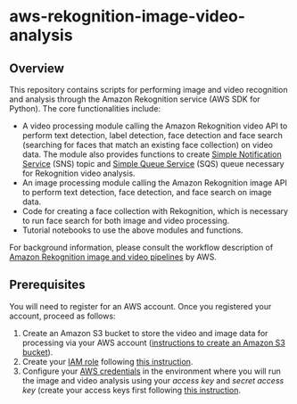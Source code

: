 # aws-rekognition-image-video-analysis

## Overview
This repository contains scripts for performing image and video recognition and analysis through the Amazon Rekognition service (AWS SDK for Python). The core functionalities include:

- A video processing module calling the Amazon Rekognition video API to perform text detection, label detection, face detection and face search (searching for faces that match an existing face collection) on video data. The module also provides functions to create [Simple Notification Service](https://docs.aws.amazon.com/sns/latest/dg/welcome.html) (SNS) topic and [Simple Queue Service](https://docs.aws.amazon.com/AWSSimpleQueueService/latest/SQSDeveloperGuide/welcome.html) (SQS) queue necessary for Rekognition video analysis.
- An image processing module calling the Amazon Rekognition image API to perform text detection, face detection, and face search on image data.
- Code for creating a face collection with Rekognition, which is necessary to run face search for both image and video processing.
- Tutorial notebooks to use the above modules and functions. 

For background information, please consult the workflow description of [Amazon Rekognition image and video pipelines](https://github.com/aws-samples/amazon-rekognition-serverless-large-scale-image-and-video-processing/blob/main/README.md) by AWS. 

## Prerequisites
You will need to register for an AWS account. Once you registered your account, proceed as follows:

1. Create an Amazon S3 bucket to store the video and image data for processing via your AWS account ([instructions to create an Amazon S3 bucket](https://docs.aws.amazon.com/AmazonS3/latest/userguide/create-bucket-overview.html)).
2. Create your [IAM role](https://docs.aws.amazon.com/IAM/latest/UserGuide/id_roles.html) following [this instruction](https://docs.aws.amazon.com/IAM/latest/UserGuide/id_roles_create_for-user.html).
3. Configure your [AWS credentials](https://docs.aws.amazon.com/cli/latest/userguide/cli-chap-configure.html) in the environment where you will run the image and video analysis using your *access key* and *secret access key* (create your access keys first following [this instruction](https://docs.aws.amazon.com/IAM/latest/UserGuide/id_credentials_access-keys.html).

